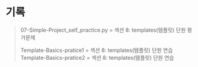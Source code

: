 # 기록
> 07-Simple-Project_self_practice.py = 섹션 8: templates(템플릿) 단원 평가문제
>
> Template-Basics-pratice1 = 섹션 8: templates(템플릿) 단원 연습
> Template-Basics-pratice2 = 섹션 8: templates(템플릿) 단원 연습
